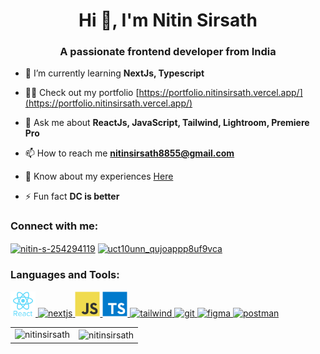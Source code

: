 <h1 align="center">Hi 👋, I'm Nitin Sirsath</h1>
<h3 align="center">A passionate frontend developer from India</h3>

- 🌱 I’m currently learning **NextJs, Typescript**

- 👨‍💻 Check out my portfolio [https://portfolio.nitinsirsath.vercel.app/](https://portfolio.nitinsirsath.vercel.app/)

- 💬 Ask me about **ReactJs, JavaScript, Tailwind, Lightroom, Premiere Pro**

- 📫 How to reach me **nitinsirsath8855@gmail.com**

- 📄 Know about my experiences [Here](https://rb.gy/o0hrjp)

- ⚡ Fun fact **DC is better**

<h3 align="left">Connect with me:</h3>
<p align="left">
<a href="https://linkedin.com/in/nitin-s-254294119" target="blank"><img align="center" src="https://raw.githubusercontent.com/rahuldkjain/github-profile-readme-generator/master/src/images/icons/Social/linked-in-alt.svg" alt="nitin-s-254294119" height="30" width="40" /></a>
<a href="https://www.youtube.com/c/uct10unn_qujoappp8uf9vca" target="blank"><img align="center" src="https://raw.githubusercontent.com/rahuldkjain/github-profile-readme-generator/master/src/images/icons/Social/youtube.svg" alt="uct10unn_qujoappp8uf9vca" height="30" width="40" /></a>
</p>


<h3 align="left">Languages and Tools:</h3>
<p align="left">
  <a href="https://reactjs.org/" target="_blank" rel="noreferrer"> <img src="https://raw.githubusercontent.com/devicons/devicon/master/icons/react/react-original-wordmark.svg" alt="react" width="40" height="40"/> </a><a  href="https://nextjs.org/" target="_blank" rel="noreferrer"> <img src="https://cdn.worldvectorlogo.com/logos/next-1.svg"  alt="nextjs" width="40" height="40"/> </a><a href="https://developer.mozilla.org/en-US/docs/Web/JavaScript" target="_blank" rel="noreferrer"> <img src="https://raw.githubusercontent.com/devicons/devicon/master/icons/javascript/javascript-original.svg" alt="javascript" width="40" height="40"/> </a><a href="https://www.typescriptlang.org/" target="_blank" rel="noreferrer"> <img src="https://raw.githubusercontent.com/devicons/devicon/master/icons/typescript/typescript-original.svg" alt="typescript" width="40" height="40"/> </a><a href="https://tailwindcss.com/" target="_blank" rel="noreferrer"> <img src="https://www.vectorlogo.zone/logos/tailwindcss/tailwindcss-icon.svg" alt="tailwind" width="40" height="40"/> </a> <a href="https://git-scm.com/" target="_blank" rel="noreferrer"> <img src="https://www.vectorlogo.zone/logos/git-scm/git-scm-icon.svg" alt="git" width="40" height="40"/> </a><a href="https://www.figma.com/" target="_blank" rel="noreferrer"> <img src="https://www.vectorlogo.zone/logos/figma/figma-icon.svg" alt="figma" width="40" height="40"/> </a>    <a href="https://postman.com" target="_blank" rel="noreferrer"> <img src="https://www.vectorlogo.zone/logos/getpostman/getpostman-icon.svg" alt="postman" width="40" height="40"/> </a>  
 </p>

<p><table style='border:none;outline:none;'><tr><td><img align="left"  src="https://github-readme-stats.vercel.app/api/top-langs?username=nitinsirsath&show_icons=true&locale=en&layout=compact&theme=dark" alt="nitinsirsath" /></td>
<td><img align="center" src="https://github-readme-stats.vercel.app/api?username=nitinsirsath&show_icons=true&locale=en&theme=dark" alt="nitinsirsath" /></td></tr></table></p>

